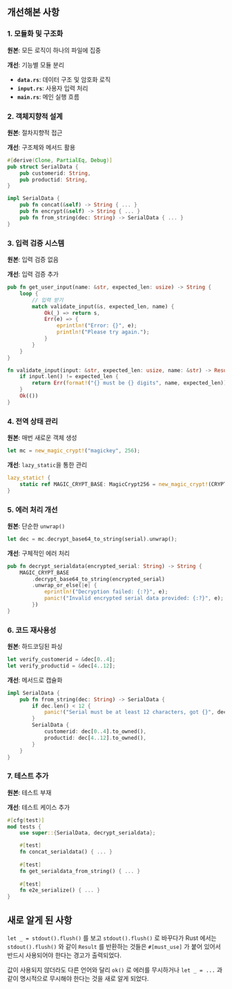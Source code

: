 ## 개선해본 사항

### 1. **모듈화 및 구조화**

**원본**: 모든 로직이 하나의 파일에 집중

**개선**: 기능별 모듈 분리
- **`data.rs`**: 데이터 구조 및 암호화 로직
- **`input.rs`**: 사용자 입력 처리
- **`main.rs`**: 메인 실행 흐름

### 2. **객체지향적 설계**

**원본**: 절차지향적 접근

**개선**: 구조체와 메서드 활용
```rust
#[derive(Clone, PartialEq, Debug)]
pub struct SerialData {
    pub customerid: String,
    pub productid: String,
}

impl SerialData {
    pub fn concat(&self) -> String { ... }
    pub fn encrypt(&self) -> String { ... }
    pub fn from_string(dec: String) -> SerialData { ... }
}
```

### 3. **입력 검증 시스템**

**원본**: 입력 검증 없음

**개선**: 입력 검증 추가
```rust
pub fn get_user_input(name: &str, expected_len: usize) -> String {
    loop {
        // 입력 받기
        match validate_input(&s, expected_len, name) {
            Ok(_) => return s,
            Err(e) => {
                eprintln!("Error: {}", e);
                println!("Please try again.");
            }
        }
    }
}

fn validate_input(input: &str, expected_len: usize, name: &str) -> Result<(), String> {
    if input.len() != expected_len {
        return Err(format!("{} must be {} digits", name, expected_len));
    }
    Ok(())
}
```

### 4. **전역 상태 관리**

**원본**: 매번 새로운 객체 생성
```rust
let mc = new_magic_crypt!("magickey", 256);
```

**개선**: `lazy_static`을 통한 관리
```rust
lazy_static! {
    static ref MAGIC_CRYPT_BASE: MagicCrypt256 = new_magic_crypt!(CRYPT_KEY, 256);
}
```

### 5. **에러 처리 개선**

**원본**: 단순한 `unwrap()`
```rust
let dec = mc.decrypt_base64_to_string(serial).unwrap();
```

**개선**: 구체적인 에러 처리
```rust
pub fn decrypt_serialdata(encrypted_serial: String) -> String {
    MAGIC_CRYPT_BASE
        .decrypt_base64_to_string(encrypted_serial)
        .unwrap_or_else(|e| {
            eprintln!("Decryption failed: {:?}", e);
            panic!("Invalid encrypted serial data provided: {:?}", e);
        })
}
```

### 6. **코드 재사용성**

**원본**: 하드코딩된 파싱
```rust
let verify_customerid = &dec[0..4];
let verify_productid = &dec[4..12];
```

**개선**: 메서드로 캡슐화
```rust
impl SerialData {
    pub fn from_string(dec: String) -> SerialData {
        if dec.len() < 12 {
            panic!("Serial must be at least 12 characters, got {}", dec.len());
        }
        SerialData {
            customerid: dec[0..4].to_owned(),
            productid: dec[4..12].to_owned(),
        }
    }
}
```

### 7. **테스트 추가**

**원본**: 테스트 부재

**개선**: 테스트 케이스 추가
```rust
#[cfg(test)]
mod tests {
    use super::{SerialData, decrypt_serialdata};

    #[test]
    fn concat_serialdata() { ... }
    
    #[test]
    fn get_serialdata_from_string() { ... }
    
    #[test]
    fn e2e_serialize() { ... }
}
```


## 새로 알게 된 사항

`let _ = stdout().flush()` 를 보고 `stdout().flush()` 로 바꾸다가 Rust 에서는 `stdout().flush()` 와 같이 `Result` 를 반환하는 것들은 `#[must_use]` 가 붙어 있어서 반드시 사용되어야 한다는 경고가 출력되었다.

값이 사용되지 않더라도 다른 언어와 달리 `ok()` 로 에러를 무시하거나 `let _ = ...` 과 같이 명시적으로 무시해야 한다는 것을 새로 알게 되었다.